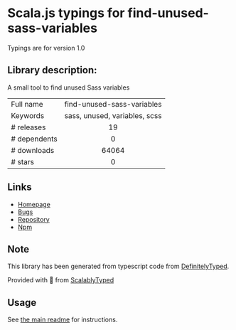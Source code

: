 
# Scala.js typings for find-unused-sass-variables

Typings are for version 1.0

## Library description:
A small tool to find unused Sass variables

|                    |                 |
| ------------------ | :-------------: |
| Full name          | find-unused-sass-variables |
| Keywords           | sass, unused, variables, scss |
| # releases         | 19 |
| # dependents       | 0 |
| # downloads        | 64064 |
| # stars            | 0 |

## Links
- [Homepage](https://github.com/XhmikosR/find-unused-sass-variables#readme)
- [Bugs](https://github.com/XhmikosR/find-unused-sass-variables/issues)
- [Repository](https://github.com/XhmikosR/find-unused-sass-variables)
- [Npm](https://www.npmjs.com/package/find-unused-sass-variables)
    


## Note
This library has been generated from typescript code from [DefinitelyTyped](https://definitelytyped.org).

Provided with :purple_heart: from [ScalablyTyped](https://github.com/oyvindberg/ScalablyTyped)

## Usage
See [the main readme](../../readme.md) for instructions.



